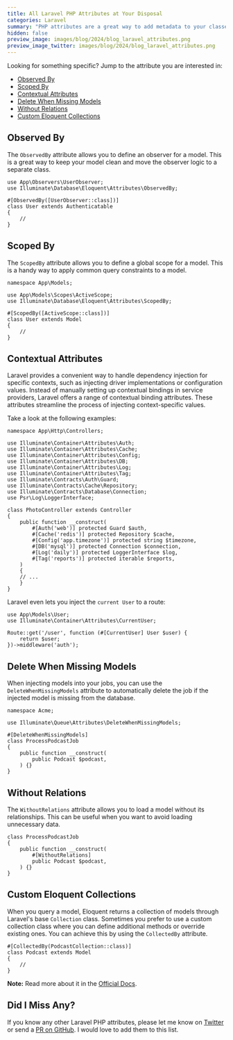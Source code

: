 ```yaml
---
title: All Laravel PHP Attributes at Your Disposal
categories: Laravel
summary: "PHP attributes are a great way to add metadata to your classes, methods, and properties. Laravel provides a bunch of them out of the box, you can use in your applications."
hidden: false
preview_image: images/blog/2024/blog_laravel_attributes.png
preview_image_twitter: images/blog/2024/blog_laravel_attributes.png
---
```


Looking for something specific? Jump to the attribute you are interested in:

* [Observed By](#observed-by)
* [Scoped By](#scoped-by)
* [Contextual Attributes](#contextual-attributes)
* [Delete When Missing Models](#delete-when-missing-models)
* [Without Relations](#without-relations)
* [Custom Eloquent Collections](#custom-eloquent-collections)

<h2 id="observed-by">Observed By</h2>

The `ObservedBy` attribute allows you to define an observer for a model. This is a great way to keep your model clean and move the observer logic to a separate class.

```php{4}
use App\Observers\UserObserver;
use Illuminate\Database\Eloquent\Attributes\ObservedBy;
 
#[ObservedBy([UserObserver::class])]
class User extends Authenticatable
{
    //
}
```

<h2 id="scoped-by">Scoped By</h2>

The `ScopedBy` attribute allows you to define a global scope for a model. This is a handy way to apply common query constraints to a model.

```php{6}
namespace App\Models;
 
use App\Models\Scopes\ActiveScope;
use Illuminate\Database\Eloquent\Attributes\ScopedBy;
 
#[ScopedBy([ActiveScope::class])]
class User extends Model
{
    //
}
```

<h2 id="contextual-attributes">Contextual Attributes</h2>

Laravel provides a convenient way to handle dependency injection for specific contexts, such as injecting driver implementations or configuration values. Instead of manually setting up contextual bindings in service providers, Laravel offers a range of contextual binding attributes. These attributes streamline the process of injecting context-specific values.

Take a look at the following examples:

```php{17-22}
namespace App\Http\Controllers;

use Illuminate\Container\Attributes\Auth;
use Illuminate\Container\Attributes\Cache;
use Illuminate\Container\Attributes\Config;
use Illuminate\Container\Attributes\DB;
use Illuminate\Container\Attributes\Log;
use Illuminate\Container\Attributes\Tag;
use Illuminate\Contracts\Auth\Guard;
use Illuminate\Contracts\Cache\Repository;
use Illuminate\Contracts\Database\Connection;
use Psr\Log\LoggerInterface;

class PhotoController extends Controller
{
    public function __construct(
        #[Auth('web')] protected Guard $auth,
        #[Cache('redis')] protected Repository $cache,
        #[Config('app.timezone')] protected string $timezone,
        #[DB('mysql')] protected Connection $connection,
        #[Log('daily')] protected LoggerInterface $log,
        #[Tag('reports')] protected iterable $reports,
    )
    {
    // ...
    }
}
```

Laravel even lets you inject the `current User` to a route:
```php{4}
use App\Models\User;
use Illuminate\Container\Attributes\CurrentUser;
 
Route::get('/user', function (#[CurrentUser] User $user) {
    return $user;
})->middleware('auth');
```

<h2 id="delete-when-missing-models">Delete When Missing Models</h2>

When injecting models into your jobs, you can use the `DeleteWhenMissingModels` attribute to automatically delete the job if the injected model is missing from the database.

```php{5}
namespace Acme;

use Illuminate\Queue\Attributes\DeleteWhenMissingModels;

#[DeleteWhenMissingModels]
class ProcessPodcastJob
{
    public function __construct(
        public Podcast $podcast,
    ) {}
}
```

<h2 id="without-relations">Without Relations</h2>

The `WithoutRelations` attribute allows you to load a model without its relationships. This can be useful when you want to avoid loading unnecessary data.

```php{4}
class ProcessPodcastJob
{
    public function __construct(
        #[WithoutRelations]
        public Podcast $podcast,
    ) {}
}
```

<h2 id="custom-eloquent-collections">Custom Eloquent Collections</h2>

When you query a model, Eloquent returns a collection of models through Laravel's base `Collection` class. Sometimes you prefer to use a custom collection class where you can define additional methods or override existing ones. You can achieve this by using the `CollectedBy` attribute.

```php{1} 
#[CollectedBy(PodcastCollection::class)]
class Podcast extends Model
{
    //
}
```

<div class="blognote"><strong>Note:</strong> Read more about it in the <a href="https://laravel.com/docs/11.x/eloquent-collections#custom-collections">Official Docs</a>. </div>


## Did I Miss Any?

If you know any other Laravel PHP attributes, please let me know on [Twitter](https://twitter.com/christophrumpel) or send a [PR on GitHub](https://github.com/christophrumpel/christoph-rumpel.com). I would love to add them to this list.


